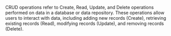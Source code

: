 CRUD operations refer to Create, Read, Update, and Delete operations performed on data in a database or data repository. These operations allow users to interact with data, including adding new records (Create), retrieving existing records (Read), modifying records (Update), and removing records (Delete).

